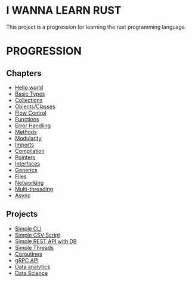 # I WANNA LEARN RUST

This project is a progression for learning the rust programming language.

# PROGRESSION

## Chapters
- [Hello world](hello-world/readme.md)
- [Basic Types]()
- [Collections]()
- [Objects/Classes]()
- [Flow Control]()
- [Functions]()
- [Error Handling]()
- [Methods]()
- [Modularity]()
- [Imports]()
- [Compilation]()
- [Pointers]()
- [Interfaces]()
- [Generics]()
- [Files]()
- [Networking]()
- [Multi-threading]()
- [Async]()

## Projects
- [Simple CLI]()
- [Simple CSV Script]()
- [Simple REST API with DB]()
- [Simple Threads]()
- [Coroutines]()
- [gRPC API]()
- [Data analytics]()
- [Data Science]()